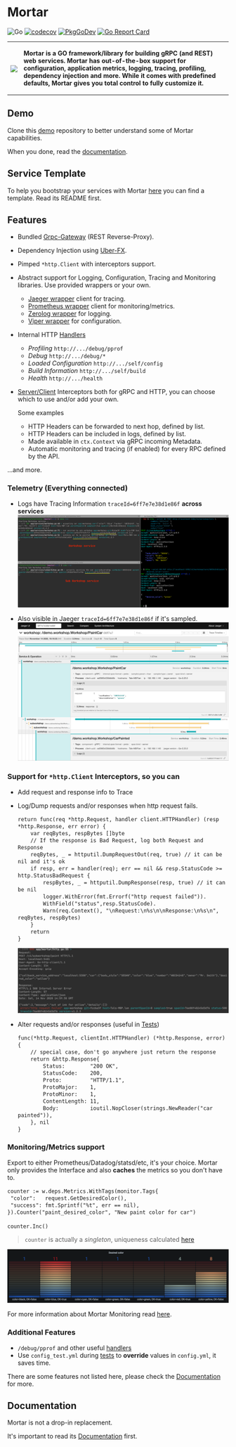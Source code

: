 # Mortar

![Go](https://github.com/go-masonry/mortar/workflows/Go/badge.svg)
[![codecov](https://codecov.io/gh/go-masonry/mortar/branch/master/graph/badge.svg)](https://codecov.io/gh/go-masonry/mortar)
[![PkgGoDev](https://pkg.go.dev/badge/mod/github.com/go-masonry/mortar)](https://pkg.go.dev/mod/github.com/go-masonry/mortar)
[![Go Report Card](https://goreportcard.com/badge/github.com/go-masonry/mortar)](https://goreportcard.com/report/github.com/go-masonry/mortar)

<table>
        <tr>
            <th><p align="left"><img src=wiki/logo.svg align="center" height=256></p></th>
            <th>
                <p align="left">Mortar is a GO framework/library for building gRPC (and REST) web services. Mortar has out-of-the-box support for configuration, application metrics, logging, tracing, profiling, dependency injection and more. While it comes with predefined defaults, Mortar gives you total control to fully customize it.            
             </p>
            </th>
        </tr>
</table>

## Demo

Clone this [demo](http://github.com/go-masonry/mortar-demo) repository to better understand some of Mortar capabilities.

When you done, read the [documentation](https://go-masonry.github.io).

## Service Template

To help you bootstrap your services with Mortar [here](https://github.com/go-masonry/mortar-template) you can find a template. Read its README first.

## Features

- Bundled [Grpc-Gateway](https://github.com/grpc-ecosystem/grpc-gateway) (REST Reverse-Proxy).
- Dependency Injection using [Uber-FX](https://github.com/uber-go/fx).
- Pimped `*http.Client` with interceptors support.
- Abstract support for Logging, Configuration, Tracing and Monitoring libraries. Use provided wrappers or your own.
  - [Jaeger wrapper](https://github.com/go-masonry/bjaeger) client for tracing.
  - [Prometheus wrapper](https://github.com/go-masonry/bprometheus) client for monitoring/metrics.
  - [Zerolog wrapper](https://github.com/go-masonry/bzerolog) for logging.
  - [Viper wrapper](https://github.com/go-masonry/bviper) for configuration.
- Internal HTTP [Handlers](providers/handlers.go)
  - _Profiling_ `http://.../debug/pprof`
  - _Debug_ `http://.../debug/*`
  - _Loaded Configuration_ `http://.../self/config`
  - _Build Information_ `http://.../self/build`
  - _Health_ `http://.../health`
- [Server/Client](providers) Interceptors both for gRPC and HTTP, you can choose which to use and/or add your own. 
    
    Some examples
    - HTTP Headers can be forwarded to next hop, defined by list.
    - HTTP Headers can be included in logs, defined by list.
    - Made available in `ctx.Context` via gRPC incoming Metadata.
    - Automatic monitoring and tracing (if enabled) for every RPC defined by the API.

...and more.

### Telemetry (Everything connected)

* Logs have Tracing Information `traceId=6ff7e7e38d1e86f` **across services**
    ![logs](wiki/logs.png)

* Also visible in Jaeger `traceId=6ff7e7e38d1e86f` if it's sampled.
    ![jaeger](wiki/jaeger.png)

### Support for `*http.Client` Interceptors, so you can

* Add request and response info to Trace

    <!-- ![jaeger_http](wiki/jaeger_http.png) -->

* Log/Dump requests and/or responses when http request fails.

    ```golang
    return func(req *http.Request, handler client.HTTPHandler) (resp *http.Response, err error) {
        var reqBytes, respBytes []byte
        // If the response is Bad Request, log both Request and Response
        reqBytes, _ = httputil.DumpRequestOut(req, true) // it can be nil and it's ok
        if resp, err = handler(req); err == nil && resp.StatusCode >= http.StatusBadRequest {
            respBytes, _ = httputil.DumpResponse(resp, true) // it can be nil
            logger.WithError(fmt.Errorf("http request failed")).
            WithField("status",resp.StatusCode).
            Warn(req.Context(), "\nRequest:\n%s\n\nResponse:\n%s\n", reqBytes, respBytes)
        }
        return
    }
    ```

    ![http_client](wiki/http_client_dump.png)

* Alter requests and/or responses (useful in [Tests](https://github.com/go-masonry/mortar-demo/blob/master/workshop/app/controllers/workshop_test.go#L162))

    ```golang
    func(*http.Request, clientInt.HTTPHandler) (*http.Response, error) {
        // special case, don't go anywhere just return the response
        return &http.Response{
            Status:        "200 OK",
            StatusCode:    200,
            Proto:         "HTTP/1.1",
            ProtoMajor:    1,
            ProtoMinor:    1,
            ContentLength: 11,
            Body:          ioutil.NopCloser(strings.NewReader("car painted")),
        }, nil
    }
    ```

### Monitoring/Metrics support

Export to either Prometheus/Datadog/statsd/etc, it's your choice. Mortar only provides the Interface and also **caches** the metrics so you don't have to.

```golang
counter := w.deps.Metrics.WithTags(monitor.Tags{
 "color":   request.GetDesiredColor(),
 "success": fmt.Sprintf("%t", err == nil),
}).Counter("paint_desired_color", "New paint color for car")

counter.Inc()
```

> `counter` is actually a *singleton*, uniqueness calculated [here](monitoring/registry.go#L87)

![grafana](wiki/grafana.png)

For more information about Mortar Monitoring read [here](https://go-masonry.github.io/middleware/telemetry/monitoring/).

### Additional Features

* `/debug/pprof` and other useful [handlers](handlers)
* Use `config_test.yml` during [tests](https://github.com/go-masonry/mortar-demo/blob/master/workshop/app/controllers/workshop_test.go#L151) to **override** values in `config.yml`, it saves time.

There are some features not listed here, please check the [Documentation](#documentation) for more.

## Documentation

Mortar is not a drop-in replacement.

It's important to read its [Documentation](https://go-masonry.github.io) first.
